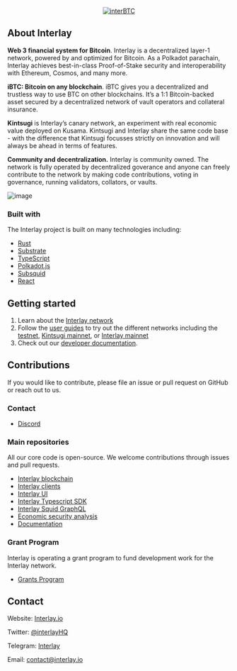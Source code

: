<p align="center">
  <a href="https://github.com/interlay/interbtc">
    <img alt="interBTC" src="https://user-images.githubusercontent.com/14966470/210916573-a42497ae-8dae-4f99-84df-4bbd264a33d5.png">
  </a>
</p>

## About Interlay

**Web 3 financial system for Bitcoin**. Interlay is a decentralized layer-1 network, powered by and optimized for Bitcoin. As a Polkadot parachain, Interlay achieves best-in-class Proof-of-Stake security and interoperability with Ethereum, Cosmos, and many more.

**iBTC: Bitcoin on any blockchain**. iBTC gives you a decentralized and trustless way to use BTC on other blockchains. It’s a 1:1 Bitcoin-backed asset secured by a decentralized network of vault operators and collateral insurance.

**Kintsugi** is Interlay’s canary network, an experiment with real economic value deployed on Kusama. Kintsugi and Interlay share the same code base - with the difference that Kintsugi focusses strictly on innovation and will always be ahead in terms of features.

**Community and decentralization.** Interlay is community owned. The network is fully operated by decentralized goverance and anyone can freely contribute to the network by making code contributions, voting in governance, running validators, collators, or vaults.

![image](https://user-images.githubusercontent.com/14966470/210916832-8ba7b239-1e8b-40fb-9b2c-c931cf73ee0e.png)

### Built with

The Interlay project is built on many technologies including:

- [Rust](https://www.rust-lang.org/)
- [Substrate](https://substrate.dev/)
- [TypeScript](https://www.typescriptlang.org/)
- [Polkadot.js](https://polkadot.js.org/docs/)
- [Subsquid](https://docs.subsquid.io/)
- [React](https://reactjs.org/)

## Getting started

1. Learn about the [Interlay network](https://docs.interlay.io/#/getting-started/interlay-101)
2. Follow the [user guides](https://docs.interlay.io/#/guides/wallets-explorers) to try out the different networks including the [testnet](https://testnet.interlay.io/), [Kintsugi mainnet](https://kintsugi.interlay.io/), or [Interlay mainnet](https://app.interlay.io/)
3. Check out our [developer documentation](https://docs.interlay.io/#/developers/overview?id=overview).

## Contributions

If you would like to contribute, please file an issue or pull request on GitHub or reach out to us.

### Contact

- [Discord](https://discord.com/invite/KgCYK3MKSf)

### Main repositories

All our core code is open-source. We welcome contributions through issues and pull requests.

- [Interlay blockchain](https://github.com/interlay/interbtc)
- [Interlay clients](https://github.com/interlay/interbtc-clients)
- [Interlay UI](https://github.com/interlay/interbtc-ui)
- [Interlay Typescript SDK](https://github.com/interlay/interbtc-api)
- [Interlay Squid GraphQL](https://github.com/interlay/interbtc-squid)
- [Economic security analysis](https://github.com/interlay/collateralization-analysis)
- [Documentation](https://github.com/interlay/interlay.github.io)

### Grant Program

Interlay is operating a grant program to fund development work for the Interlay network.

- [Grants Program](https://www.notion.so/interlay/Interlay-Labs-Grants-Program-72973b76d15a4a9fad6a9bac1ba3f9c3)

## Contact

Website: [Interlay.io](https://www.interlay.io)

Twitter: [@interlayHQ](https://twitter.com/InterlayHQ)

Telegram: [Interlay](https://t.me/joinchat/G9FaYhNbJK9v-6DN3IyhJw)

Email: contact@interlay.io
